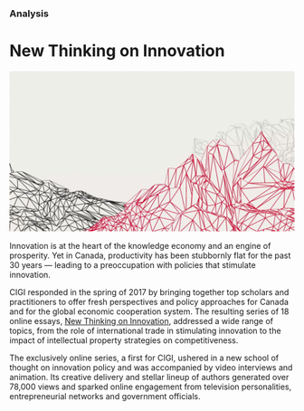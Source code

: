 ### Analysis

# New Thinking on Innovation

<div class="img-container">
  <img class="progressive" src="assets/slides/AR_InnovationSeries_mobile.jpg" alt="">
</div>

Innovation is at the heart of the knowledge economy and an engine of prosperity. Yet in Canada, productivity has been stubbornly flat for the past 30 years — leading to a preoccupation with policies that stimulate innovation.

CIGI responded in the spring of 2017 by bringing together top scholars and practitioners to offer fresh perspectives and policy approaches for Canada and for the global economic cooperation system. The resulting series of 18 online essays, [New Thinking on Innovation](https://cigionline.org/innovation-series?source=ar2017 "Innovation Series"), addressed a wide range of topics, from the role of international trade in stimulating innovation to the impact of intellectual property strategies on competitiveness.

The exclusively online series, a first for CIGI, ushered in a new school of thought on innovation policy and was accompanied by video interviews and animation. Its creative delivery and stellar lineup of authors generated over 78,000 views and sparked online engagement from television personalities, entrepreneurial networks and government officials.

